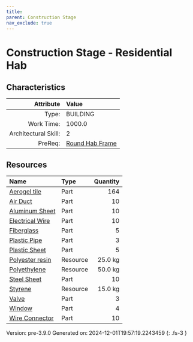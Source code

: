 ```yaml
---
title: 
parent: Construction Stage
nav_exclude: true
---
```

# Construction Stage - Residential Hab


## Characteristics

| Attribute      | Value |
|--------:|:------|
|Type:|BUILDING|
|Work Time:|1000.0|
|Architectural Skill:|2|
|PreReq:|[Round Hab Frame](../construction/round-hab-frame.html)|

## Resources

| Name | Type | Quantity |
|:-----|:-----|-----:|
|[Aerogel tile](../part/aerogel-tile.html)|Part|164|
|[Air Duct](../part/air-duct.html)|Part|10|
|[Aluminum Sheet](../part/aluminum-sheet.html)|Part|10|
|[Electrical Wire](../part/electrical-wire.html)|Part|10|
|[Fiberglass](../part/fiberglass.html)|Part|5|
|[Plastic Pipe](../part/plastic-pipe.html)|Part|3|
|[Plastic Sheet](../part/plastic-sheet.html)|Part|5|
|[Polyester resin](../resource/polyester-resin.html)|Resource|25.0 kg|
|[Polyethylene](../resource/polyethylene.html)|Resource|50.0 kg|
|[Steel Sheet](../part/steel-sheet.html)|Part|10|
|[Styrene](../resource/styrene.html)|Resource|15.0 kg|
|[Valve](../part/valve.html)|Part|3|
|[Window](../part/window.html)|Part|4|
|[Wire Connector](../part/wire-connector.html)|Part|10|



Version: pre-3.9.0 Generated on: 2024-12-01T19:57:19.2243459
{: .fs-3 }